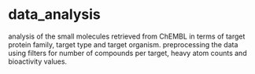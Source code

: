 # data_analysis
analysis of the small molecules retrieved from ChEMBL in terms of target protein family, target type and target organism. 
preprocessing the data using filters for number of compounds per target, heavy atom counts and bioactivity values.
